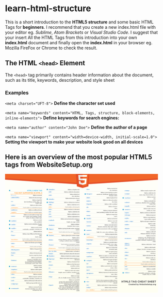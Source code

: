 # learn-html-structure

This is a short introduction to the **HTML5 structure** and some basic HTML Tags for **beginners**. I recommend that you create a new index.html file with your editor eg. _Sublime_, _Atom Brackets_ or _Visual Studio Code_. I suggest that your insert All the HTML Tags from this introduction into your own **index.html** document and finally open the **index.html** in your browser eg. Mozilla FireFox or Chrome to check the result.

## The HTML `<head>` Element

The `<head>` tag primarily contains header information about the document, such as its title, keywords, description, and style sheet

### Examples

`<meta charset="UFT-8">`
**Define the character set used**

`<meta name="keywords" content="HTML, Tags, structure, block-elements, inline-elements">`
**Define keywords for search engines:**

`<meta name="author" content="John Doe">`
**Define the author of a page**

`<meta name="viewport" content="width=device-width, initial-scale=1.0">`
**Setting the viewport to make your website look good on all devices**

## Here is an overview of the most popular HTML5 tags from WebsiteSetup.org

![alt text](cheatsheet.png)
